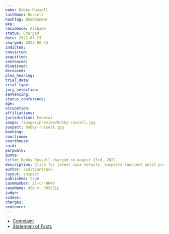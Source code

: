```yaml
---
name: Bobby Russell
lastName: Russell
hashtag: BamaRammer
aka:
residence: Alabama
status: Charged
date: 2022-08-23
charged: 2022-08-23
indicted:
convicted:
acquitted:
sentenced:
dismissed:
deceased:
plea_hearing:
trial_date:
trial_type:
jury_selection:
sentencing:
status_conference:
age:
occupation:
affiliations:
jurisdiction: Federal
image: /images/preview/bobby-russell.jpg
suspect: bobby-russell.jpg
booking:
courtroom:
courthouse:
raid:
perpwalk:
quote:
title: Bobby Russell charged on August 23rd, 2022
description: Click for latest case details. Suspects innocent until proven guilty.
author: seditiontrack
layout: suspect
published: true
caseNumber: 21-cr-0049
caseName: USA v. RUSSELL
judge:
videos:
charges:
sentence:
---
```

- [Complaint](https://www.justice.gov/usao-dc/case-multi-defendant/file/1528476/download)
- [Statement of Facts](https://www.justice.gov/usao-dc/case-multi-defendant/file/1528481/download)
